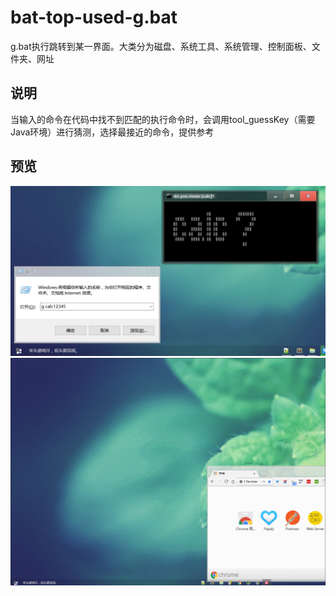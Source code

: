 # bat-top-used-g.bat
g.bat执行跳转到某一界面。大类分为磁盘、系统工具、系统管理、控制面板、文件夹、网址


## 说明
当输入的命令在代码中找不到匹配的执行命令时，会调用tool_guessKey（需要Java环境）进行猜测，选择最接近的命令，提供参考




## 预览
<div align=center><img src="https://github.com/bjc5233/bat-top-used-g.bat/raw/master/resources/demo2.PNG"/></div>

<div align=center><img src="https://github.com/bjc5233/bat-top-used-g.bat/raw/master/resources/demo.gif"/></div>
